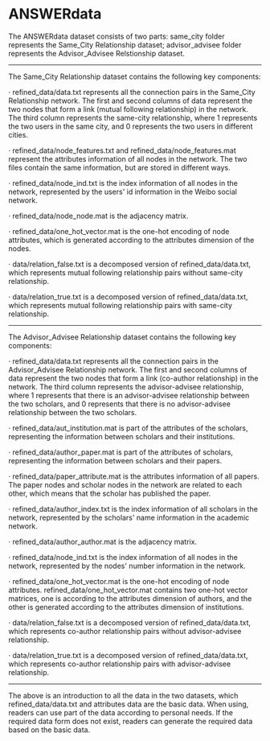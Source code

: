 # ANSWERdata
The ANSWERdata dataset consists of two parts:
same_city folder represents the Same_City Relationship dataset;
advisor_advisee folder represents the Advisor_Advisee Relstionship dataset.

-----------------------------------------------------------------------------------------------------------------------------------------------------------------------------------

The Same_City Relationship dataset contains the following key components:

· refined_data/data.txt represents all the connection pairs in the Same_City Relationship network. 
  The first and second columns of data represent the two nodes that form a link (mutual following relationship) in the network. 
  The third column represents the same-city relationship, where 1 represents the two users in the same city, and 0 represents the two users in different cities.

· refined_data/node_features.txt and refined_data/node_features.mat represent the attributes information of all nodes in the network. 
  The two files contain the same information, but are stored in different ways.

· refined_data/node_ind.txt is the index information of all nodes in the network, represented by the users' id information in the Weibo social network.

· refined_data/node_node.mat is the adjacency matrix.

· refined_data/one_hot_vector.mat is the one-hot encoding of node attributes, which is generated according to the attributes dimension of the nodes.

· data/relation_false.txt is a decomposed version of refined_data/data.txt, which represents mutual following relationship pairs without same-city relationship.

· data/relation_true.txt is a decomposed version of refined_data/data.txt, which represents mutual following relationship pairs with same-city relationship.

-----------------------------------------------------------------------------------------------------------------------------------------------------------------------------------

The Advisor_Advisee Relationship dataset contains the following key components:

· refined_data/data.txt represents all the connection pairs in the Advisor_Advisee Relationship network. 
  The first and second columns of data represent the two nodes that form a link (co-author relationship) in the network. 
  The third column represents the advisor-advisee relationship, where 1 represents that there is an advisor-advisee relationship between the two scholars, and 0 represents that   there is no advisor-advisee relationship between the two scholars.

· refined_data/aut_institution.mat is part of the attributes of the scholars, representing the information between scholars and their institutions.

· refined_data/author_paper.mat is part of the attributes of scholars, representing the information between scholars and their papers.

· refined_data/paper_attribute.mat is the attributes information of all papers. The paper nodes and scholar nodes in the network are related to each other, which means that the scholar has published the paper.

· refined_data/author_index.txt is the index information of all scholars in the network, represented by the scholars' name information in the academic network.

· refined_data/author_author.mat is the adjacency matrix.

· refined_data/node_ind.txt is the index information of all nodes in the network, represented by the nodes' number information in the network.

· refined_data/one_hot_vector.mat is the one-hot encoding of node attributes.
  refined_data/one_hot_vector.mat contains two one-hot vector matrices, one is according to the attributes dimension of authors, and the other is generated according to the attributes dimension of institutions.

· data/relation_false.txt is a decomposed version of refined_data/data.txt, which represents co-author relationship pairs without advisor-advisee relationship.

· data/relation_true.txt is a decomposed version of refined_data/data.txt, which represents co-author relationship pairs with advisor-advisee relationship.

-----------------------------------------------------------------------------------------------------------------------------------------------------------------------------------

The above is an introduction to all the data in the two datasets, which refined_data/data.txt and attributes data are the basic data. 
When using, readers can use part of the data according to personal needs. 
If the required data form does not exist, readers can generate the required data based on the basic data.

